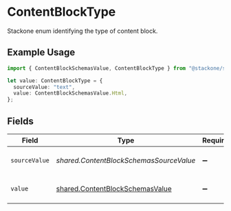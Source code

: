 # ContentBlockType

Stackone enum identifying the type of content block.

## Example Usage

```typescript
import { ContentBlockSchemasValue, ContentBlockType } from "@stackone/stackone-client-ts/sdk/models/shared";

let value: ContentBlockType = {
  sourceValue: "text",
  value: ContentBlockSchemasValue.Html,
};
```

## Fields

| Field                                                                                     | Type                                                                                      | Required                                                                                  | Description                                                                               | Example                                                                                   |
| ----------------------------------------------------------------------------------------- | ----------------------------------------------------------------------------------------- | ----------------------------------------------------------------------------------------- | ----------------------------------------------------------------------------------------- | ----------------------------------------------------------------------------------------- |
| `sourceValue`                                                                             | *shared.ContentBlockSchemasSourceValue*                                                   | :heavy_minus_sign:                                                                        | The source value of the type.                                                             | text                                                                                      |
| `value`                                                                                   | [shared.ContentBlockSchemasValue](../../../sdk/models/shared/contentblockschemasvalue.md) | :heavy_minus_sign:                                                                        | The type of the content blocks.                                                           | html                                                                                      |